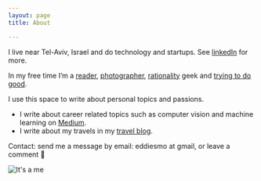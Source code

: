 ```yaml
---
layout: page
title: About

---
```


I live near Tel-Aviv, Israel and do technology and startups. See [linkedIn](https://www.linkedin.com/in/eddiesmo) for more.

In my free time I’m a [reader](https://www.goodreads.com/user/show/3595392-eddie), [photographer](https://www.flickr.com/photos/eddiesmo/albums/72157662830548055), [rationality](https://www.lesswrong.com/) geek and [trying to do good](https://www.effectivealtruism.org/).

I use this space to write about personal topics and passions. 
- I write about career related topics such as computer vision and machine learning on [Medium](https://medium.com/@eddiesmo). 
- I write about my travels in my [travel blog](https://eddiestravels.home.blog).

Contact: send me a message by email: eddiesmo at gmail, or leave a comment 🙂

![It's a me](https://eddiesmo.files.wordpress.com/2015/11/16114036789_cf82342cab_o1.jpg)


